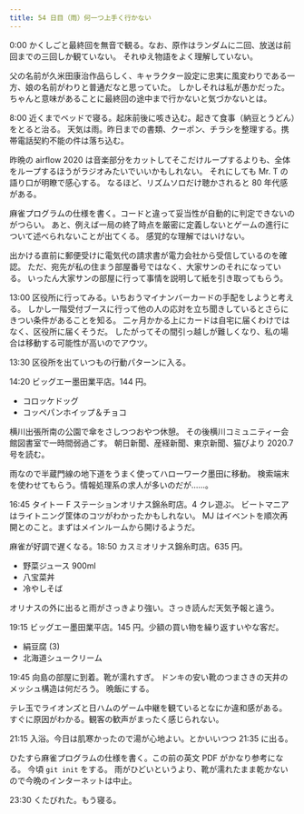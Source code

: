 ```yaml
---
title: 54 日目（雨）何一つ上手く行かない
---
```


0:00 かくしごと最終回を無音で観る。なお、原作はランダムに二回、放送は前回までの三回しか観ていない。
それゆえ物語をよく理解していない。

父の名前が久米田康治作品らしく、キャラクター設定に忠実に風変わりである一方、娘の名前がわりと普通だなと思っていた。
しかしそれは私が愚かだった。ちゃんと意味があることに最終回の途中まで行かないと気づかないとは。

8:00 近くまでベッドで寝る。起床前後に咳き込む。起きて食事（納豆とうどん）をとると治る。
天気は雨。昨日までの書類、クーポン、チラシを整理する。携帯電話契約不能の件は落ち込む。

昨晩の airflow 2020 は音楽部分をカットしてそこだけループするよりも、全体をループするほうがラジオみたいでいいかもしれない。
それにしても Mr. T の語り口が明瞭で感心する。
なるほど、リズムソロだけ聴かされると 80 年代感がある。

麻雀プログラムの仕様を書く。コードと違って妥当性が自動的に判定できないのがつらい。
あと、例えば一局の終了時点を厳密に定義しないとゲームの進行について述べられないことが出てくる。
感覚的な理解ではいけない。

出かける直前に郵便受けに電気代の請求書が電力会社から受信しているのを確認。
ただ、宛先が私の住まう部屋番号ではなく、大家サンのそれになっている。
いったん大家サンの部屋に行って事情を説明して紙を引き取ってもらう。

13:00 区役所に行ってみる。いちおうマイナンバーカードの手配をしようと考える。
しかし一階受付ブースに行って他の人の応対を立ち聞きしているとさらにきつい条件があることを知る。
二ヶ月かかる上にカードは自宅に届くわけではなく、区役所に届くそうだ。
したがってその間引っ越しが難しくなり、私の場合は移動する可能性が高いのでアウツ。

13:30 区役所を出ていつもの行動パターンに入る。

14:20 ビッグエー墨田業平店。144 円。

* コロッケドッグ
* コッペパンホイップ＆チョコ

横川出張所南の公園で傘をさしつつおやつ休憩。
その後横川コミュニティー会館図書室で一時間弱過ごす。
朝日新聞、産経新聞、東京新聞、猫びより 2020.7 号を読む。

雨なので半蔵門線の地下道をうまく使ってハローワーク墨田に移動。
検索端末を使わせてもらう。情報処理系の求人が多いのだが……。

16:45 タイトー F ステーションオリナス錦糸町店。4 クレ遊ぶ。
ビートマニアはライトニング筐体のコツがわかったかもしれない。
MJ はイベントを順次再開とのこと。まずはメインルームから開けるようだ。

麻雀が好調で遅くなる。18:50 カスミオリナス錦糸町店。635 円。

* 野菜ジュース 900ml
* 八宝菜丼
* 冷やしそば

オリナスの外に出ると雨がさっきより強い。さっき読んだ天気予報と違う。

19:15 ビッグエー墨田業平店。145 円。少額の買い物を繰り返すいやな客だ。

* 絹豆腐 (3)
* 北海道シュークリーム

19:45 向島の部屋に到着。靴が濡れすぎ。
ドンキの安い靴のつまさきの天井のメッシュ構造は何だろう。
晩飯にする。

テレ玉でライオンズと日ハムのゲーム中継を観ているとなにか違和感がある。
すぐに原因がわかる。観客の歓声がまったく感じられない。

21:15 入浴。今日は肌寒かったので湯が心地よい。とかいいつつ 21:35 に出る。

ひたすら麻雀プログラムの仕様を書く。この前の英文 PDF がかなり参考になる。
今頃 `git init` をする。
雨がひどいというより、靴が濡れたまま乾かないので今晩のインターネットは中止。

23:30 くたびれた。もう寝る。
